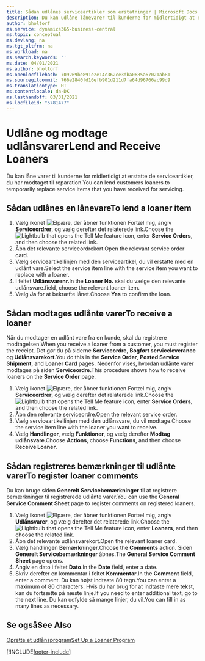 ```yaml
---
title: Sådan udlånes serviceartikler som erstatninger | Microsoft Docs
description: Du kan udlåne lånevarer til kunderne for midlertidigt at erstatte de serviceartikler, du har modtaget til reparation.
author: bholtorf
ms.service: dynamics365-business-central
ms.topic: conceptual
ms.devlang: na
ms.tgt_pltfrm: na
ms.workload: na
ms.search.keywords: ''
ms.date: 04/01/2021
ms.author: bholtorf
ms.openlocfilehash: 709269be891e2e14c362ce3dba0685a67021ab81
ms.sourcegitcommit: 766e2840fd16efb901d211d7fa64d96766ac99d9
ms.translationtype: HT
ms.contentlocale: da-DK
ms.lasthandoff: 03/31/2021
ms.locfileid: "5781477"
---
```

# <a name="lend-and-receive-loaners"></a><span data-ttu-id="95c77-103">Udlåne og modtage udlånsvarer</span><span class="sxs-lookup"><span data-stu-id="95c77-103">Lend and Receive Loaners</span></span>
<span data-ttu-id="95c77-104">Du kan låne varer til kunderne for midlertidigt at erstatte de serviceartikler, du har modtaget til reparation.</span><span class="sxs-lookup"><span data-stu-id="95c77-104">You can lend customers loaners to temporarily replace service items that you have received for servicing.</span></span>  
  
## <a name="to-lend-a-loaner-item"></a><span data-ttu-id="95c77-105">Sådan udlånes en lånevare</span><span class="sxs-lookup"><span data-stu-id="95c77-105">To lend a loaner item</span></span>    
1. <span data-ttu-id="95c77-106">Vælg ikonet ![Elpære, der åbner funktionen Fortæl mig](media/ui-search/search_small.png "Fortæl mig, hvad du vil foretage dig"), angiv **Serviceordrer**, og vælg derefter det relaterede link.</span><span class="sxs-lookup"><span data-stu-id="95c77-106">Choose the ![Lightbulb that opens the Tell Me feature](media/ui-search/search_small.png "Tell me what you want to do") icon, enter **Service Orders**, and then choose the related link.</span></span>  
2. <span data-ttu-id="95c77-107">Åbn det relevante serviceordrekort.</span><span class="sxs-lookup"><span data-stu-id="95c77-107">Open the relevant service order card.</span></span>  
3. <span data-ttu-id="95c77-108">Vælg serviceartikellinjen med den serviceartikel, du vil erstatte med en udlånt vare.</span><span class="sxs-lookup"><span data-stu-id="95c77-108">Select the service item line with the service item you want to replace with a loaner.</span></span>  
4. <span data-ttu-id="95c77-109">I feltet **Udlånsvarenr.**</span><span class="sxs-lookup"><span data-stu-id="95c77-109">In the **Loaner No.**</span></span> <span data-ttu-id="95c77-110">skal du vælge den relevante udlånsvare.</span><span class="sxs-lookup"><span data-stu-id="95c77-110">field, choose the relevant loaner item.</span></span>  
5. <span data-ttu-id="95c77-111">Vælg **Ja** for at bekræfte lånet.</span><span class="sxs-lookup"><span data-stu-id="95c77-111">Choose **Yes** to confirm the loan.</span></span>  

## <a name="to-receive-a-loaner"></a><span data-ttu-id="95c77-112">Sådan modtages udlånte varer</span><span class="sxs-lookup"><span data-stu-id="95c77-112">To receive a loaner</span></span>  
<span data-ttu-id="95c77-113">Når du modtager en udlånt vare fra en kunde, skal du registrere modtagelsen.</span><span class="sxs-lookup"><span data-stu-id="95c77-113">When you receive a loaner from a customer, you must register the receipt.</span></span> <span data-ttu-id="95c77-114">Det gør du på siderne **Serviceordre**, **Bogført serviceleverance** og **Udlånsvarekort**.</span><span class="sxs-lookup"><span data-stu-id="95c77-114">You do this in the **Service Order**, **Posted Service Shipment**, and **Loaner Card** pages.</span></span> <span data-ttu-id="95c77-115">Nedenfor vises, hvordan udlånte varer modtages på siden **Serviceordre**.</span><span class="sxs-lookup"><span data-stu-id="95c77-115">This procedure shows how to receive loaners on the **Service Order** page.</span></span>  
  
1. <span data-ttu-id="95c77-116">Vælg ikonet ![Elpære, der åbner funktionen Fortæl mig](media/ui-search/search_small.png "Fortæl mig, hvad du vil foretage dig"), angiv **Serviceordrer**, og vælg derefter det relaterede link.</span><span class="sxs-lookup"><span data-stu-id="95c77-116">Choose the ![Lightbulb that opens the Tell Me feature](media/ui-search/search_small.png "Tell me what you want to do") icon, enter **Service Orders**, and then choose the related link.</span></span>  
2. <span data-ttu-id="95c77-117">Åbn den relevante serviceordre.</span><span class="sxs-lookup"><span data-stu-id="95c77-117">Open the relevant service order.</span></span>  
3. <span data-ttu-id="95c77-118">Vælg serviceartikellinjen med den udlånsvare, du vil modtage.</span><span class="sxs-lookup"><span data-stu-id="95c77-118">Choose the service item line with the loaner you want to receive.</span></span>  
4. <span data-ttu-id="95c77-119">Vælg **Handlinger**, vælg **Funktioner**, og vælg derefter **Modtag udlånsvare**.</span><span class="sxs-lookup"><span data-stu-id="95c77-119">Choose **Actions**, choose **Functions**, and then choose **Receive Loaner**.</span></span>  

## <a name="to-register-loaner-comments"></a><span data-ttu-id="95c77-120">Sådan registreres bemærkninger til udlånte varer</span><span class="sxs-lookup"><span data-stu-id="95c77-120">To register loaner comments</span></span>  
<span data-ttu-id="95c77-121">Du kan bruge siden **Generelt Servicebemærkninger** til at registrere bemærkninger til registrerede udlånte varer.</span><span class="sxs-lookup"><span data-stu-id="95c77-121">You can use the **General Service Comment Sheet** page to register comments on registered loaners.</span></span>  
  
1. <span data-ttu-id="95c77-122">Vælg ikonet ![Elpære, der åbner funktionen Fortæl mig](media/ui-search/search_small.png "Fortæl mig, hvad du vil foretage dig"), angiv **Udlånsvarer**, og vælg derefter det relaterede link.</span><span class="sxs-lookup"><span data-stu-id="95c77-122">Choose the ![Lightbulb that opens the Tell Me feature](media/ui-search/search_small.png "Tell me what you want to do") icon, enter **Loaners**, and then choose the related link.</span></span>  
2. <span data-ttu-id="95c77-123">Åbn det relevante udlånsvarekort.</span><span class="sxs-lookup"><span data-stu-id="95c77-123">Open the relevant loaner card.</span></span>  
3. <span data-ttu-id="95c77-124">Vælg handlingen **Bemærkninger**.</span><span class="sxs-lookup"><span data-stu-id="95c77-124">Choose the **Comments** action.</span></span> <span data-ttu-id="95c77-125">Siden **Generelt Servicebemærkninger** åbnes.</span><span class="sxs-lookup"><span data-stu-id="95c77-125">The **General Service Comment Sheet** page opens.</span></span>  
4. <span data-ttu-id="95c77-126">Angiv en dato i feltet **Dato**.</span><span class="sxs-lookup"><span data-stu-id="95c77-126">In the **Date** field, enter a date.</span></span>  
5. <span data-ttu-id="95c77-127">Skriv derefter en kommentar i feltet **Kommentar**.</span><span class="sxs-lookup"><span data-stu-id="95c77-127">In the **Comment** field, enter a comment.</span></span> <span data-ttu-id="95c77-128">Du kan højst indtaste 80 tegn.</span><span class="sxs-lookup"><span data-stu-id="95c77-128">You can enter a maximum of 80 characters.</span></span> <span data-ttu-id="95c77-129">Hvis du har brug for at indtaste mere tekst, kan du fortsætte på næste linje.</span><span class="sxs-lookup"><span data-stu-id="95c77-129">If you need to enter additional text, go to the next line.</span></span> <span data-ttu-id="95c77-130">Du kan udfylde så mange linjer, du vil.</span><span class="sxs-lookup"><span data-stu-id="95c77-130">You can fill in as many lines as necessary.</span></span>  
  
## <a name="see-also"></a><span data-ttu-id="95c77-131">Se også</span><span class="sxs-lookup"><span data-stu-id="95c77-131">See Also</span></span>  
[<span data-ttu-id="95c77-132">Oprette et udlånsprogram</span><span class="sxs-lookup"><span data-stu-id="95c77-132">Set Up a Loaner Program</span></span>](service-how-setup-loaner-program.md)   


[!INCLUDE[footer-include](includes/footer-banner.md)]